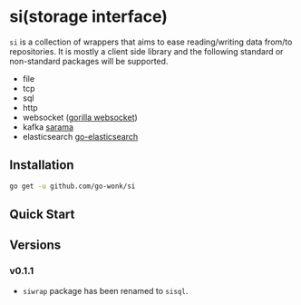 # si(storage interface)
`si` is a collection of wrappers that aims to ease reading/writing data from/to repositories. It is mostly a client side library and the following standard or non-standard packages will be supported.
- file
- tcp
- sql
- http
- websocket ([gorilla websocket](https://github.com/gorilla/websocket))
- kafka [sarama](https://github.com/Shopify/sarama)
- elasticsearch [go-elasticsearch](https://github.com/elastic/go-elasticsearch)

## Installation
```bash
go get -u github.com/go-wonk/si
```

## Quick Start


## Versions
### v0.1.1
- `siwrap` package has been renamed to `sisql`.